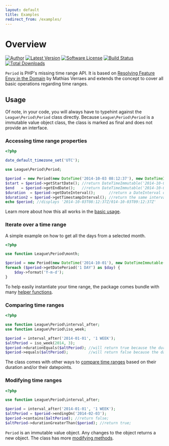 ```yaml
---
layout: default
title: Examples
redirect_from: /examples/
---
```


# Overview

[![Author](//img.shields.io/badge/author-@nyamsprod-blue.svg?style=flat-square)](//twitter.com/nyamsprod)
[![Latest Version](//img.shields.io/github/release/thephpleague/period.svg?style=flat-square)](//github.com/thephpleague/period/releases)
[![Software License](//img.shields.io/badge/license-MIT-brightgreen.svg?style=flat-square)](LICENSE)
[![Build Status](//img.shields.io/travis/thephpleague/period/master.svg?style=flat-square)](//travis-ci.org/thephpleague/period)
[![Total Downloads](//img.shields.io/packagist/dt/league/period.svg?style=flat-square)](//packagist.org/packages/league/period)

`Period` is PHP's missing time range API. It is based on [Resolving Feature Envy in the Domain](//verraes.net/2014/08/resolving-feature-envy-in-the-domain/) by Mathias Verraes and extends the concept to cover all basic operations regarding time ranges.

## Usage

Of note, in your code, you will always have to typehint against the `League\Period\Period` class directly. Because `League\Period\Period` is a immutable value object class, the class is marked as final and does not provide an interface.

### Accessing time range properties

~~~php
<?php

date_default_timezone_set('UTC');

use League\Period\Period;

$period = new Period(new DateTime('2014-10-03 08:12:37'), new DateTimeImmutable('2014-10-03 08:12:37'));
$start = $period->getStartDate(); //return DateTimeImmutable('2014-10-03 08:12:37');
$end   = $period->getEndDate();   //return DateTimeImmutable('2014-10-03 09:12:37');
$duration  = $period->getDateInterval();      //return a DateInterval object
$duration2 = $period->getTimestampInterval(); //return the same interval expressed in seconds.
echo $period; //displays '2014-10-03T08:12:37Z/014-10-03T09:12:37Z'
~~~

Learn more about how this all works in the [basic usage](/4.0/properties/).

### Iterate over a time range

A simple example on how to get all the days from a selected month.

~~~php
<?php

use function League\Period\month;

$period = new Period(new DateTime('2014-10-01'), new DateTimeImmutable('2014-11-01'));
foreach ($period->getDatePeriod('1 DAY') as $day) {
    $day->format('Y-m-d');
}
~~~

To help easily instantiate your time range, the package comes bundle with many [helper functions](/4.0/instantiation/).

### Comparing time ranges

~~~php
<?php

use function League\Period\interval_after;
use function League\Period\iso_week;

$period = interval_after('2014-01-01', '1 WEEK');
$altPeriod = iso_week(2014, 3);
$period->durationEquals($altPeriod); //will return true because the duration are equals
$period->equals($altPeriod);         //will return false because the datepoints differ
~~~

The class comes with other ways to [compare time ranges](/4.0/comparing/) based on their duration and/or their datepoints.

### Modifying time ranges

~~~php
<?php

use function League\Period\interval_after;

$period = interval_after('2014-01-01', '1 WEEK');
$altPeriod = $period->endingOn('2014-02-03');
$period->contains($altPeriod); //return false;
$altPeriod->durationGreaterThan($period); //return true;
~~~

`Period` is an immutable value object. Any changes to the object returns a new object. The class has more [modifying methods](/4.0/modifying/).